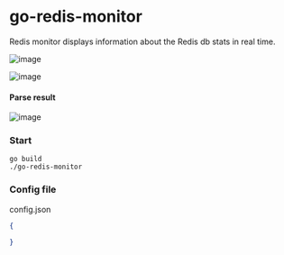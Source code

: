 # go-redis-monitor
Redis monitor displays information about the Redis db stats in real time.

![image](https://user-images.githubusercontent.com/10591350/100537620-44154200-326d-11eb-91e6-a6aea8963fe8.png)


![image](https://user-images.githubusercontent.com/10591350/100492751-83ab3380-3172-11eb-84c2-28ec4b111055.png)

#### Parse result
![image](https://user-images.githubusercontent.com/10591350/100492810-61fe7c00-3173-11eb-8410-895c6db76a67.png)

### Start
```shell
go build
./go-redis-monitor
```

### Config file
config.json
```json
{
    
}
```